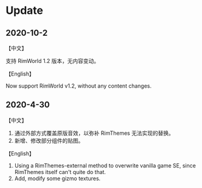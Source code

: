# Update

## 2020-10-2

【中文】

支持 RimWorld 1.2 版本，无内容变动。



【English】

Now support RimWorld v1.2, without any content changes. 



## 2020-4-30

【中文】

1. 通过外部方式覆盖原版音效，以弥补 RimThemes 无法实现的替换。
2. 新增、修改部分组件的贴图。



【English】

1. Using a RimThemes-external method to overwrite vanilla game SE, since RimThemes itself can't quite do that. 
2. Add, modify some gizmo textures. 
